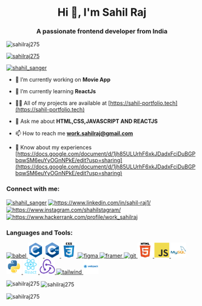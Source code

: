 <h1 align="center">Hi 👋, I'm Sahil Raj</h1>
<h3 align="center">A passionate frontend developer from India</h3>

<p align="left"> <img src="https://komarev.com/ghpvc/?username=sahilraj275&label=Profile%20views&color=0e75b6&style=flat" alt="sahilraj275" /> </p>

<p align="left"> <a href="https://github.com/ryo-ma/github-profile-trophy"><img src="https://github-profile-trophy.vercel.app/?username=sahilraj275" alt="sahilraj275" /></a> </p>

<p align="left"> <a href="https://twitter.com/shahil_sanger" target="blank"><img src="https://img.shields.io/twitter/follow/shahil_sanger?logo=twitter&style=for-the-badge" alt="shahil_sanger" /></a> </p>

- 🔭 I’m currently working on **Movie App**

- 🌱 I’m currently learning **ReactJs**

- 👨‍💻 All of my projects are available at [https://sahil-portfolio.tech](https://sahil-portfolio.tech)

- 💬 Ask me about **HTML,CSS,JAVASCRIPT AND REACTJS**

- 📫 How to reach me **work.sahilraj@gmail.com**

- 📄 Know about my experiences [https://docs.google.com/document/d/1jh85ULUrhF6xkJDadxFciDuBGPbqwSM6euYyOGnNPkE/edit?usp=sharing](https://docs.google.com/document/d/1jh85ULUrhF6xkJDadxFciDuBGPbqwSM6euYyOGnNPkE/edit?usp=sharing)

<h3 align="left">Connect with me:</h3>
<p align="left">
<a href="https://twitter.com/shahil_sanger" target="blank"><img align="center" src="https://raw.githubusercontent.com/rahuldkjain/github-profile-readme-generator/master/src/images/icons/Social/twitter.svg" alt="shahil_sanger" height="30" width="40" /></a>
<a href="https://linkedin.com/in/https://www.linkedin.com/in/sahil-raj1/" target="blank"><img align="center" src="https://raw.githubusercontent.com/rahuldkjain/github-profile-readme-generator/master/src/images/icons/Social/linked-in-alt.svg" alt="https://www.linkedin.com/in/sahil-raj1/" height="30" width="40" /></a>
<a href="https://instagram.com/https://www.instagram.com/shahilstagram/" target="blank"><img align="center" src="https://raw.githubusercontent.com/rahuldkjain/github-profile-readme-generator/master/src/images/icons/Social/instagram.svg" alt="https://www.instagram.com/shahilstagram/" height="30" width="40" /></a>
<a href="https://www.hackerrank.com/https://www.hackerrank.com/profile/work_sahilraj" target="blank"><img align="center" src="https://raw.githubusercontent.com/rahuldkjain/github-profile-readme-generator/master/src/images/icons/Social/hackerrank.svg" alt="https://www.hackerrank.com/profile/work_sahilraj" height="30" width="40" /></a>
</p>

<h3 align="left">Languages and Tools:</h3>
<p align="left"> <a href="https://babeljs.io/" target="_blank" rel="noreferrer"> <img src="https://www.vectorlogo.zone/logos/babeljs/babeljs-icon.svg" alt="babel" width="40" height="40"/> </a> <a href="https://www.cprogramming.com/" target="_blank" rel="noreferrer"> <img src="https://raw.githubusercontent.com/devicons/devicon/master/icons/c/c-original.svg" alt="c" width="40" height="40"/> </a> <a href="https://www.w3schools.com/cpp/" target="_blank" rel="noreferrer"> <img src="https://raw.githubusercontent.com/devicons/devicon/master/icons/cplusplus/cplusplus-original.svg" alt="cplusplus" width="40" height="40"/> </a> <a href="https://www.w3schools.com/css/" target="_blank" rel="noreferrer"> <img src="https://raw.githubusercontent.com/devicons/devicon/master/icons/css3/css3-original-wordmark.svg" alt="css3" width="40" height="40"/> </a> <a href="https://www.figma.com/" target="_blank" rel="noreferrer"> <img src="https://www.vectorlogo.zone/logos/figma/figma-icon.svg" alt="figma" width="40" height="40"/> </a> <a href="https://www.framer.com/" target="_blank" rel="noreferrer"> <img src="https://www.vectorlogo.zone/logos/framer/framer-icon.svg" alt="framer" width="40" height="40"/> </a> <a href="https://git-scm.com/" target="_blank" rel="noreferrer"> <img src="https://www.vectorlogo.zone/logos/git-scm/git-scm-icon.svg" alt="git" width="40" height="40"/> </a> <a href="https://www.w3.org/html/" target="_blank" rel="noreferrer"> <img src="https://raw.githubusercontent.com/devicons/devicon/master/icons/html5/html5-original-wordmark.svg" alt="html5" width="40" height="40"/> </a> <a href="https://developer.mozilla.org/en-US/docs/Web/JavaScript" target="_blank" rel="noreferrer"> <img src="https://raw.githubusercontent.com/devicons/devicon/master/icons/javascript/javascript-original.svg" alt="javascript" width="40" height="40"/> </a> <a href="https://www.mysql.com/" target="_blank" rel="noreferrer"> <img src="https://raw.githubusercontent.com/devicons/devicon/master/icons/mysql/mysql-original-wordmark.svg" alt="mysql" width="40" height="40"/> </a> <a href="https://www.python.org" target="_blank" rel="noreferrer"> <img src="https://raw.githubusercontent.com/devicons/devicon/master/icons/python/python-original.svg" alt="python" width="40" height="40"/> </a> <a href="https://reactjs.org/" target="_blank" rel="noreferrer"> <img src="https://raw.githubusercontent.com/devicons/devicon/master/icons/react/react-original-wordmark.svg" alt="react" width="40" height="40"/> </a> <a href="https://redux.js.org" target="_blank" rel="noreferrer"> <img src="https://raw.githubusercontent.com/devicons/devicon/master/icons/redux/redux-original.svg" alt="redux" width="40" height="40"/> </a> <a href="https://tailwindcss.com/" target="_blank" rel="noreferrer"> <img src="https://www.vectorlogo.zone/logos/tailwindcss/tailwindcss-icon.svg" alt="tailwind" width="40" height="40"/> </a> <a href="https://webpack.js.org" target="_blank" rel="noreferrer"> <img src="https://raw.githubusercontent.com/devicons/devicon/d00d0969292a6569d45b06d3f350f463a0107b0d/icons/webpack/webpack-original-wordmark.svg" alt="webpack" width="40" height="40"/> </a> </p>

<p><img align="left" src="https://github-readme-stats.vercel.app/api/top-langs?username=sahilraj275&show_icons=true&locale=en&layout=compact" alt="sahilraj275" /></p>

<p>&nbsp;<img align="center" src="https://github-readme-stats.vercel.app/api?username=sahilraj275&show_icons=true&locale=en" alt="sahilraj275" /></p>

<p><img align="center" src="https://github-readme-streak-stats.herokuapp.com/?user=sahilraj275&" alt="sahilraj275" /></p>
